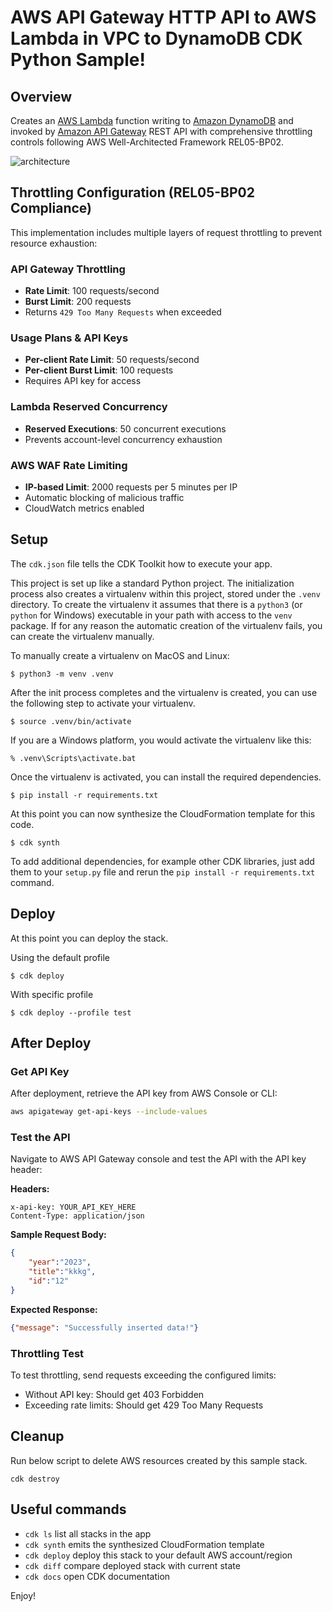 # AWS API Gateway HTTP API to AWS Lambda in VPC to DynamoDB CDK Python Sample!

## Overview

Creates an [AWS Lambda](https://aws.amazon.com/lambda/) function writing to [Amazon DynamoDB](https://aws.amazon.com/dynamodb/) and invoked by [Amazon API Gateway](https://aws.amazon.com/api-gateway/) REST API with comprehensive throttling controls following AWS Well-Architected Framework REL05-BP02.

![architecture](docs/architecture.png)

## Throttling Configuration (REL05-BP02 Compliance)

This implementation includes multiple layers of request throttling to prevent resource exhaustion:

### API Gateway Throttling
- **Rate Limit**: 100 requests/second
- **Burst Limit**: 200 requests
- Returns `429 Too Many Requests` when exceeded

### Usage Plans & API Keys
- **Per-client Rate Limit**: 50 requests/second
- **Per-client Burst Limit**: 100 requests
- Requires API key for access

### Lambda Reserved Concurrency
- **Reserved Executions**: 50 concurrent executions
- Prevents account-level concurrency exhaustion

### AWS WAF Rate Limiting
- **IP-based Limit**: 2000 requests per 5 minutes per IP
- Automatic blocking of malicious traffic
- CloudWatch metrics enabled

## Setup

The `cdk.json` file tells the CDK Toolkit how to execute your app.

This project is set up like a standard Python project.  The initialization
process also creates a virtualenv within this project, stored under the `.venv`
directory.  To create the virtualenv it assumes that there is a `python3`
(or `python` for Windows) executable in your path with access to the `venv`
package. If for any reason the automatic creation of the virtualenv fails,
you can create the virtualenv manually.

To manually create a virtualenv on MacOS and Linux:

```
$ python3 -m venv .venv
```

After the init process completes and the virtualenv is created, you can use the following
step to activate your virtualenv.

```
$ source .venv/bin/activate
```

If you are a Windows platform, you would activate the virtualenv like this:

```
% .venv\Scripts\activate.bat
```

Once the virtualenv is activated, you can install the required dependencies.

```
$ pip install -r requirements.txt
```

At this point you can now synthesize the CloudFormation template for this code.

```
$ cdk synth
```

To add additional dependencies, for example other CDK libraries, just add
them to your `setup.py` file and rerun the `pip install -r requirements.txt`
command.

## Deploy
At this point you can deploy the stack. 

Using the default profile

```
$ cdk deploy
```

With specific profile

```
$ cdk deploy --profile test
```

## After Deploy

### Get API Key
After deployment, retrieve the API key from AWS Console or CLI:
```bash
aws apigateway get-api-keys --include-values
```

### Test the API
Navigate to AWS API Gateway console and test the API with the API key header:

**Headers:**
```
x-api-key: YOUR_API_KEY_HERE
Content-Type: application/json
```

**Sample Request Body:**
```json
{
    "year":"2023", 
    "title":"kkkg",
    "id":"12"
}
```

**Expected Response:**
```json
{"message": "Successfully inserted data!"}
```

### Throttling Test
To test throttling, send requests exceeding the configured limits:
- Without API key: Should get 403 Forbidden
- Exceeding rate limits: Should get 429 Too Many Requests

## Cleanup 
Run below script to delete AWS resources created by this sample stack.
```
cdk destroy
```

## Useful commands

 * `cdk ls`          list all stacks in the app
 * `cdk synth`       emits the synthesized CloudFormation template
 * `cdk deploy`      deploy this stack to your default AWS account/region
 * `cdk diff`        compare deployed stack with current state
 * `cdk docs`        open CDK documentation

Enjoy!